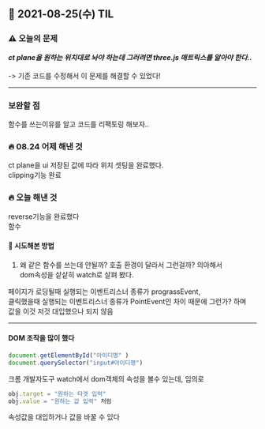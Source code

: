 ## 📆 2021-08-25(수) TIL


### ⚠️ 오늘의 문제 
___ct plane을 원하는 위치대로 놔야 하는데 
그러려면 three.js 매트릭스를 알아야 한다..___   <br><br>
 -> 기존 코드를 수정해서 이 문제를 해결할 수 있었다!
<hr>

### 보완할 점
함수를 쓰는이유를 알고 코드를 리팩토링 해보자..

### 🔥 08.24 어제 해낸 것
ct plane을 ui 저장된 값에 따라 위치 셋팅을 완료했다.<br>
clipping기능 완료

### 🔥 오늘 해낸 것  <br>
reverse기능을 완료했다<br>
함수 


#### 🤷 시도해본 방법 
1. 왜 같은 함수를 쓰는데 안될까? 호출 환경이 달라서 그런걸까? 의아해서 <br>
dom속성을 샅샅히 watch로 살펴 봤다.<br>

페이지가 로딩될때 실행되는 이벤트리스너 종류가 prograssEvent,<br>
클릭했을때 실행되는 이벤트리스너 종류가 PointEvent인 차이 때문에 그런가? 하며<br>
값을 이것 저것 대입했으나 되지 않음<br>



<hr>

#### DOM 조작을 많이 했다

```javascript
document.getElementById("아이디명" )
document.querySelector("input#아이디명")
```


크롬 개발자도구 watch에서 dom객체의 속성을 볼수 있는데,
임의로 
```javascript
obj.target = "원하는 타겟 입력" 
obj.value = "원하는 값 입력" 처럼  
```
속성값을 대입하거나 값을 바꿀 수 있다

